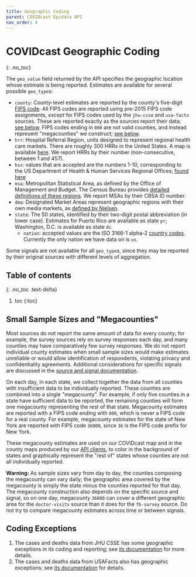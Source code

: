 ```yaml
---
title: Geographic Coding
parent: COVIDcast Epidata API
nav_order: 4
---
```


# COVIDcast Geographic Coding
{: .no_toc}

The `geo_value` field returned by the API specifies the geographic location
whose estimate is being reported. Estimates are available for several possible
`geo_type`s:

* `county`: County-level estimates are reported by the county's five-digit [FIPS
  code](https://en.wikipedia.org/wiki/FIPS_county_code). All FIPS codes are
  reported using pre-2015 FIPS code assignments, *except* for FIPS codes used by
  the `jhu-csse` and `usa-facts` sources. These are reported exactly as the
  sources report their data; [see below](#coding-exceptions). FIPS codes ending
  in `000` are not valid counties, and instead represent "megacounties" we
  construct; [see below](#small-sample-sizes-and-megacounties).
* `hrr`: Hospital Referral Region, units designed to represent regional health
  care markets. There are roughly 300 HRRs in the United States. A map is
  available
  [here](https://hub.arcgis.com/datasets/fedmaps::hospital-referral-regions). We
  report HRRs by their number (non-consecutive, between 1 and 457).
* `hss`:  values that are accepted are the numbers 1-10, corresponding to the US Department of Health & Human Services Regional Offices; [found here](https://www.hhs.gov/about/agencies/iea/regional-offices/index.html)
* `msa`: Metropolitan Statistical Area, as defined by the Office of Management
  and Budget. The Census Bureau provides [detailed definitions of these
  regions](https://www.census.gov/programs-surveys/metro-micro/about.html). We
  report MSAs by their CBSA ID number.
* `dma`: Designated Market Areas represent geographic regions with their own
  media markets, as [defined by
  Nielsen](https://www.nielsen.com/us/en/intl-campaigns/dma-maps/).
* `state`: The 50 states, identified by their two-digit postal abbreviation (in
  lower case). Estimates for Puerto Rico are available as state `pr`;
  Washington, D.C. is available as state `dc`.
  * `nation`: accepted values are the ISO 3166-1 alpha-2 [country codes](https://en.wikipedia.org/wiki/ISO_3166-1_alpha-2). Currently the only nation we have data on is `us`.

Some signals are not available for all `geo_type`s, since they may be reported
by their original sources with different levels of aggregation.

## Table of contents
{: .no_toc .text-delta}

1. toc
{:toc}

## Small Sample Sizes and "Megacounties"

Most sources do not report the same amount of data for every county; for
example, the survey sources rely on survey responses each day, and many counties
may have comparatively few survey responses. We do not report individual county
estimates when small sample sizes would make estimates unreliable or would allow
identification of respondents, violating privacy and confidentiality agreements.
Additional considerations for specific signals are discussed in the [source and
signal documentation](covidcast_signals.md).

On each day, in each state, we collect together the data from all counties with
insufficient data to be individually reported. These counties are combined into
a single "megacounty". For example, if only five counties in a state have
sufficient data to be reported, the remaining counties will form one megacounty
representing the rest of that state. Megacounty estimates are reported with a
FIPS code ending with `000`, which is never a FIPS code for a real county. For
example, megacounty estimates for the state of New York are reported with FIPS
code `36000`, since `36` is the FIPS code prefix for New York.

These megacounty estimates are used on our COVIDcast map and in the county maps
produced by our [API clients](covidcast_clients.md), to color in the background
of states and graphically represent the "rest of" states whose counties are not
all individually reported.

**Warning:** As sample sizes vary from day to day, the counties composing the
megacounty can vary daily; the geographic area covered by the megacounty is
simply the state minus the counties reported for that day. The megacounty
construction also depends on the specific source and signal, so on one day,
megacounty `36000` can cover a different geographic area for the `doctor-visits`
source than it does for the `fb-survey` source. Do not try to compare megacounty
estimates across time or between signals.

## Coding Exceptions

1. The cases and deaths data from JHU CSSE has some geographic exceptions in its
   coding and reporting; see [its documentation](covidcast-signals/jhu-csse.md)
   for more details.
2. The cases and deaths data from USAFacts also has geographic exceptions; see
   [its documentation](covidcast-signals/usa-facts.md) for details.
